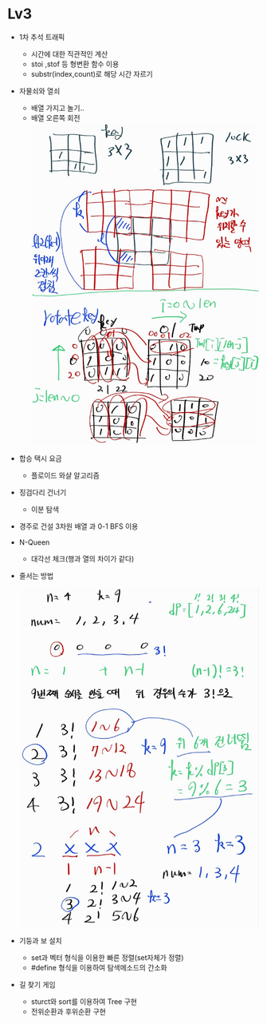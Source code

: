 #   Lv3
-   1차 추석 트래픽
    -   시간에 대한 직관적인 계산
    -   stoi ,stof 등 형변환 함수 이용
    -   substr(index,count)로 해당 시간 자르기 

-   자물쇠와 열쇠
    - 배열 가지고 놀기.. 
    - 배열 오른쪽 회전
    ![자물쇠와 열쇠](자물쇠와%20열쇠.jpeg)
-   합승 택시 요금
    -   플로이드 와샬 알고리즘
-   징검다리 건너기
    -   이분 탐색

-   경주로 건설
    3차원 배열 과 0-1 BFS 이용

-   N-Queen
    -  대각선 체크(행과 열의 차이가 같다)

-   줄서는 방법
    
    ![줄서는방법](줄서는%20방법.jpeg)

-   기둥과 보 설치
    -   set과 벡터 형식을 이용한 빠른 정렬(set자체가 정렬)
    -   #define 형식을 이용하여 탐색메소드의 간소화

-   길 찾기 게임
    -   sturct와 sort를 이용하여 Tree 구현
    -   전위순환과 후위순환 구현 